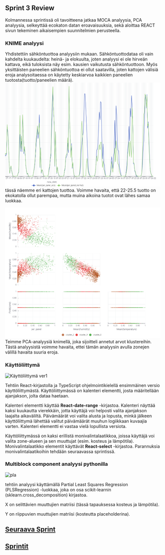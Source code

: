 ## Sprint 3 Review

Kolmannessa sprintissä oli tavoitteena jatkaa MOCA analyysia, PCA analyysia, selkeyttää ecokaton datan eroavaisuuksia, sekä aloittaa REACT sivun tekeminen aikaisempien suunnitelmien perusteella.

### KNIME analyysi

Yhdistettiin sähköntuottoa analyysiin mukaan. Sähköntuottodataa oli vain kahdelta kuukaudelta: heinä- ja elokuulta, joten analyysi ei ole hirveän kattava, eikä tuloksista näy esim. kausien vaikutusta sähköntuottoon. Myös yksittäisten paneelien sähköntuottoa ei ollut saatavilla, joten kattojen välisiä eroja analysoitaessa on käytetty keskiarvoa kaikkien paneelien tuotosta(tuotto/paneelien määrä). 
![sähköntuootto](Images/tuotto.png)
tässä näemme eri kattojen tuottoa. Voimme havaita, että 22-25.5 tuotto on ekokatolla ollut parempaa, mutta muina aikoina tuotot ovat lähes samaa luokkaa.

![Pca-analyysi](Images/matrix.png)
Teimme PCA-analyysiä knimellä, joka sijoitteli annetut arvot klustereihin. Tästä analyysistä voimme havaita, ettei tämän analyysin avulla zonejen välillä havaita suuria eroja. 


### Käyttöliittymä

![Käyttöliittymä ver1](Images/käyttisver1.gif)

Tehtiin React-kirjastolla ja TypeScript ohjelmointikielellä ensimmäinen versio käyttöliittymästä. Käyttöliittymässä on kalenteri elementti, josta määritellään ajanjakson, jolta dataa haetaan.

Kalenteri elementti käyttää **React-date-range** -kirjastoa. Kalenteri näyttää kaksi kuukautta vierekkäin, jotta käyttäjä voi helposti valita ajanjakson laajalta aikaväliltä. Päivämäärät voi valita alusta ja lopusta, minkä jälkeen käyttöliittymä lähettää valitut päivämäärät muuhun logiikkaan kuvaajia varten. Kalenteri elementti ei vastaa vielä lopullista versiota.

Käyttöliittymässä on kaksi erillistä monivalintalaatikkoa, joissa käyttäjä voi valita zone-alueen ja sen muuttujat (esim. kosteus ja lämpötila). Monivalintalaatikko elementit käyttävät **React-select** -kirjastoa. Parannuksia monivalintalaatikoihin tehdään seuraavassa sprintissä.

### Multiblock component analyysi pythonilla
 
<img width="737" alt="pla" src="https://github.com/user-attachments/assets/b749cf30-f35d-4335-9f9d-349e1f09a7a8">

tehtiin analyysi käyttämällä Partial Least Squares Regression (PLSRegression) -luokkaa, joka on osa scikit-learnin (sklearn.cross_decomposition) kirjastoa.

X on selittävien muuttujien matriisi (tässä tapauksessa kosteus ja lämpötila).

Y on riippuvien muuttujien matriisi (kosteutta placeholderina).

## [Seuraava Sprint](SprintReview4.md)

## [Sprintit](SprintList.md)
